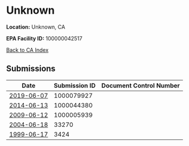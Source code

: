 # Unknown

**Location:** Unknown, CA

**EPA Facility ID:** 100000042517

[Back to CA Index](../../index.md)

## Submissions

| Date | Submission ID | Document Control Number |
|------|--------------|-------------------------|
| [2019-06-07](submissions/1000079927.md) | 1000079927 |  |
| [2014-06-13](submissions/1000044380.md) | 1000044380 |  |
| [2009-06-12](submissions/1000005939.md) | 1000005939 |  |
| [2004-06-18](submissions/33270.md) | 33270 |  |
| [1999-06-17](submissions/3424.md) | 3424 |  |
